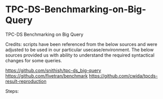 # TPC-DS-Benchmarking-on-Big-Query
TPC-DS Benchmarking on Big Query 

Credits: scripts have been referenced from the below sources and were adjusted to be used in our particular usecase/environment. 
The below sources provided us with ability to understand the required syntactical changes for some queries. 

https://github.com/snithish/tpc-ds_big-query
https://github.com/fivetran/benchmark
https://github.com/cwida/tpcds-result-reproduction

Steps: 

